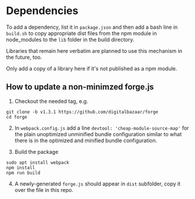 # Dependencies

To add a dependency, list it in `package.json` and then add a bash line in `build.sh` to copy appropriate dist files from the npm module in node_modules to the `lib` folder in the build directory.

Libraries that remain here verbatim are planned to use this mechanism in the future, too.

Only add a copy of a library here if it's not published as a npm module.

## How to update a non-minimzed forge.js
1) Checkout the needed tag, e.g.
```
git clone -b v1.3.1 https://github.com/digitalbazaar/forge
cd forge
```

2) In `webpack.config.js` add a line `devtool: 'cheap-module-source-map'` for the plain unoptimized unminified bundle configuration similar to what there is in the optimized and minified bundle configuration.

3) Build the package
```
sudo apt install webpack
npm install
npm run build
```

4) A newly-generated `forge.js` should appear in `dist` subfolder, copy it over the file in this repo.
